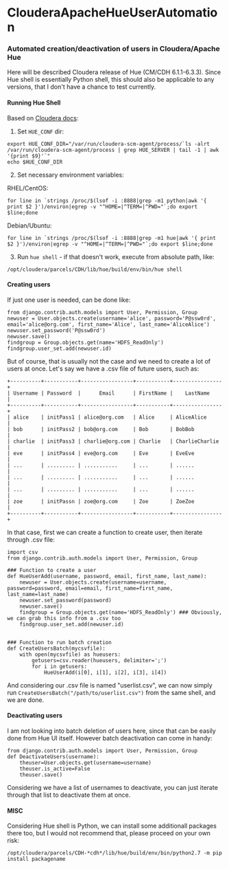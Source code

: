 # ClouderaApacheHueUserAutomation
### Automated creation/deactivation of users in Cloudera/Apache Hue

Here will be described Cloudera release of Hue (CM/CDH 6.1.1-6.3.3).
Since Hue shell is essentially Python shell, this should also be applicable to any versions, that I don't have a chance to test currently.

#### Running Hue Shell

Based on [Cloudera docs](https://docs.cloudera.com/documentation/enterprise/latest/topics/hue_use_shell_commands.html):

1. Set `HUE_CONF` dir:
```
export HUE_CONF_DIR="/var/run/cloudera-scm-agent/process/`ls -alrt /var/run/cloudera-scm-agent/process | grep HUE_SERVER | tail -1 | awk '{print $9}'`"
echo $HUE_CONF_DIR
```
2. Set necessary environment variables:

RHEL/CentOS:
```
for line in `strings /proc/$(lsof -i :8888|grep -m1 python|awk '{ print $2 }')/environ|egrep -v "^HOME=|^TERM=|^PWD="`;do export $line;done
```
Debian/Ubuntu:
```
for line in `strings /proc/$(lsof -i :8888|grep -m1 hue|awk '{ print $2 }')/environ|egrep -v "^HOME=|^TERM=|^PWD="`;do export $line;done
```
3. Run `hue shell` - if that doesn't work, execute from absolute path, like:
```
/opt/cloudera/parcels/CDH/lib/hue/build/env/bin/hue shell
```


#### Creating users

If just one user is needed, can be done like:
```
from django.contrib.auth.models import User, Permission, Group
newuser = User.objects.create(username='alice', password='P@ssw0rd', email='alice@org.com', first_name='Alice', last_name='AliceAlice')
newuser.set_password('P@ssw0rd')
newuser.save()
findgroup = Group.objects.get(name='HDFS_ReadOnly')
findgroup.user_set.add(newuser.id)
```

But of course, that is usually not the case and we need to create a lot of users at once. Let's say we have a .csv file of future users, such as:
```
+----------+-----------+-----------------+-----------+----------------+
| Username | Password  |      Email      | FirstName |    LastName    |
+----------+-----------+-----------------+-----------+----------------+
| alice    | initPass1 | alice@org.com   | Alice     | AliceAlice     |
| bob      | initPass2 | bob@org.com     | Bob       | BobBob         |
| charlie  | initPass3 | charlie@org.com | Charlie   | CharlieCharlie |
| eve      | initPass4 | eve@org.com     | Eve       | EveEve         |
| ...      | ......... | ...........     | ...       | ......         |
| ...      | ......... | ...........     | ...       | ......         |
| ...      | ......... | ...........     | ...       | ......         |
| zoe      | initPassn | zoe@org.com     | Zoe       | ZoeZoe         |
+----------+-----------+-----------------+-----------+----------------+
```

In that case, first we can create a function to create user, then iterate through .csv file:
```
import csv
from django.contrib.auth.models import User, Permission, Group

### Function to create a user
def HueUserAdd(username, password, email, first_name, last_name):
    newuser = User.objects.create(username=username, password=password, email=email, first_name=first_name, last_name=last_name)
    newuser.set_password(password)
    newuser.save()
    findgroup = Group.objects.get(name='HDFS_ReadOnly') ### Obviously, we can grab this info from a .csv too
    findgroup.user_set.add(newuser.id)


### Function to run batch creation
def CreateUsersBatch(mycsvfile):
    with open(mycsvfile) as hueusers:
        getusers=csv.reader(hueusers, delimiter=';')
        for i in getusers:
            HueUserAdd(i[0], i[1], i[2], i[3], i[4])

```
And considering our .csv file is named "userlist.csv", we can now simply run `CreateUsersBatch("/path/to/userlist.csv")` from the same shell, and we are done.



#### Deactivating users

I am not looking into batch deletion of users here, since that can be easily done from Hue UI itself. However batch deactivation can come in handy:

```
from django.contrib.auth.models import User, Permission, Group
def DeactivateUsers(username):
    theuser=User.objects.get(username=username)
    theuser.is_active=False
    theuser.save()
```

Considering we have a list of usernames to deactivate, you can just iterate through that list to deactivate them at once.


#### MISC

Considering Hue shell is Python, we can install some additionall packages there too, but I would not recommend that, please proceed on your own risk:
```
/opt/cloudera/parcels/CDH-*cdh*/lib/hue/build/env/bin/python2.7 -m pip install packagename
```
